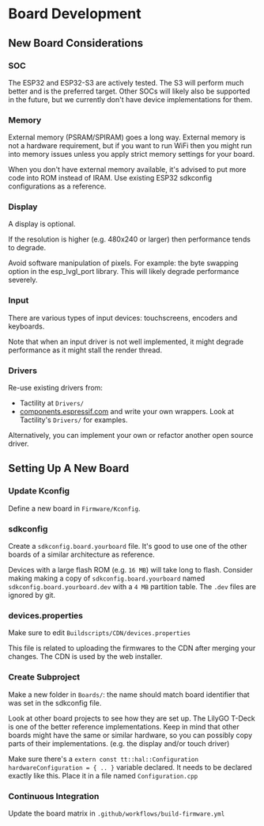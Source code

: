 # Board Development

## New Board Considerations

### SOC

The ESP32 and ESP32-S3 are actively tested. The S3 will perform much better and is the preferred target.
Other SOCs will likely also be supported in the future, but we currently don't have device implementations for them.

### Memory

External memory (PSRAM/SPIRAM) goes a long way. External memory is not a hardware requirement,
but if you want to run WiFi then you might run into memory issues unless you apply strict memory settings for your board.

When you don't have external memory available, it's advised to put more code into ROM instead of IRAM.
Use existing ESP32 sdkconfig configurations as a reference.

### Display

A display is optional.

If the resolution is higher (e.g. 480x240 or larger) then performance tends to degrade.

Avoid software manipulation of pixels. For example: the byte swapping option in the esp_lvgl_port library.
This will likely degrade performance severely.

### Input

There are various types of input devices: touchscreens, encoders and keyboards.

Note that when an input driver is not well implemented, it might degrade performance as it
might stall the render thread.

### Drivers

Re-use existing drivers from:
- Tactility at `Drivers/`
- [components.espressif.com](https://components.espressif.com/) and write your own wrappers. Look at Tactility's `Drivers/` for examples.

Alternatively, you can implement your own or refactor another open source driver.

## Setting Up A New Board

### Update Kconfig

Define a new board in `Firmware/Kconfig`.

### sdkconfig

Create a `sdkconfig.board.yourboard` file. It's good to use one of the other boards of a similar architecture as reference.

Devices with a large flash ROM (e.g. `16 MB`) will take long to flash. Consider making making a copy of `sdkconfig.board.yourboard` named `sdkconfig.board.yourboard.dev` with a `4 MB` partition table. The `.dev` files are ignored by git.

### devices.properties

Make sure to edit `Buildscripts/CDN/devices.properties`

This file is related to uploading the firmwares to the CDN after merging your changes. The CDN is used by the web installer.

### Create Subproject

Make a new folder in `Boards/`: the name should match board identifier that was set in the sdkconfig file.

Look at other board projects to see how they are set up. The LilyGO T-Deck is one of the better reference implementations.
Keep in mind that other boards might have the same or similar hardware, so you can possibly copy parts of their implementations. (e.g. the display and/or touch driver)

Make sure there's a `extern const tt::hal::Configuration hardwareConfiguration = { .. }` variable declared. It needs to be declared exactly like this. Place it in a file named `Configuration.cpp`

### Continuous Integration

Update the board matrix in `.github/workflows/build-firmware.yml`
